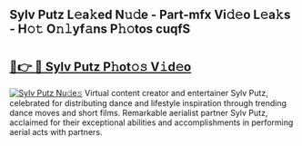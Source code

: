 ## Sylv Putz L𝚎a𝚔ed N𝚞𝚍e - Part-mfx Vi𝚍𝚎o L𝚎a𝚔s - H𝚘𝚝 O𝚗𝚕yf𝚊ns P𝚑𝚘tos cuqfS

# <h2><a href="http://kf9l7zl.oniu.top/?m=Sylv+Putz">🔗👉 🔴 Sylv Putz P𝚑ot𝚘𝚜 V𝚒d𝚎o</a></h2>

[![Sylv Putz Nu𝚍e𝚜](https://i.imgur.com/0qMVB7G.gif)](http://kf9l7zl.oniu.top/?m=Sylv+Putz)
Virtual content creator and entertainer Sylv Putz, celebrated for distributing dance and lifestyle inspiration through trending dance moves and short films. Remarkable aerialist partner Sylv Putz, acclaimed for their exceptional abilities and accomplishments in performing aerial acts with partners.  
